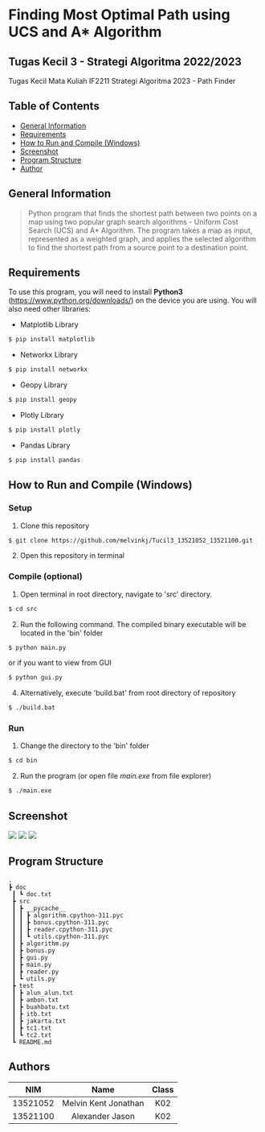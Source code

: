 # Finding Most Optimal Path using UCS and A* Algorithm
## Tugas Kecil 3 - Strategi Algoritma 2022/2023
Tugas Kecil Mata Kuliah IF2211 Strategi Algoritma 2023 - Path Finder

## **Table of Contents**
* [General Information](#general-information)
* [Requirements](#requirements)
* [How to Run and Compile (Windows)](#how-to-run-and-compile-windows)
* [Screenshot](#screenshot)
* [Program Structure](#program-structure)
* [Author](#author)

## **General Information**
>Python program that finds the shortest path between two points on a map using two popular graph search algorithms - Uniform Cost Search (UCS) and A* Algorithm. The program takes a map as input, represented as a weighted graph, and applies the selected algorithm to find the shortest path from a source point to a destination point.

## **Requirements**
To use this program, you will need to install **Python3** (https://www.python.org/downloads/) on the device you are using. You will also need other libraries:
* Matplotlib Library
```sh
$ pip install matplotlib
```
* Networkx Library
```sh
$ pip install networkx
```
* Geopy Library
```sh
$ pip install geopy
```
* Plotly Library
```sh
$ pip install plotly
```
* Pandas Library
```sh
$ pip install pandas
```

## **How to Run and Compile (Windows)**
### **Setup**
1. Clone this repository <br>
```sh 
$ git clone https://github.com/melvinkj/Tucil3_13521052_13521100.git
```
2. Open this repository in terminal
### **Compile (optional)**

1. Open terminal in root directory, navigate to 'src' directory. <br>
```sh
$ cd src
```
2. Run the following command. The compiled binary executable will be located in the 'bin' folder <br>
```sh
$ python main.py
```
or if you want to view from GUI
```sh
$ python gui.py
```
4. Alternatively, execute 'build.bat' from root directory of repository
```sh
$ ./build.bat
```
### **Run**
1. Change the directory to the 'bin' folder <br>
```sh 
$ cd bin
```

2. Run the program (or open file *main.exe* from file explorer)<br>
```sh 
$ ./main.exe
```


## **Screenshot**

<img src="doc/home1.jpg"> 
<img src="doc/home2.jpg"> 
<img src="doc/fig.jpg"> 


## **Program Structure**
```
.
┣ doc
 ┃ ┗ doc.txt
 ┣ src
 ┃ ┣ __pycache__
 ┃ ┃ ┣ algorithm.cpython-311.pyc
 ┃ ┃ ┣ bonus.cpython-311.pyc
 ┃ ┃ ┣ reader.cpython-311.pyc
 ┃ ┃ ┗ utils.cpython-311.pyc
 ┃ ┣ algorithm.py
 ┃ ┣ bonus.py
 ┃ ┣ gui.py
 ┃ ┣ main.py
 ┃ ┣ reader.py
 ┃ ┗ utils.py
 ┣ test
 ┃ ┣ alun_alun.txt
 ┃ ┣ ambon.txt
 ┃ ┣ buahbatu.txt
 ┃ ┣ itb.txt
 ┃ ┣ jakarta.txt
 ┃ ┣ tc1.txt
 ┃ ┗ tc2.txt
 ┗ README.md
```

## **Authors**

| **NIM**  |       **Name**        | **Class**  |       
| :------: | :-------------------: | :------:   | 
| 13521052 |    Melvin Kent Jonathan   | K02
| 13521100 |    Alexander Jason    | K02
